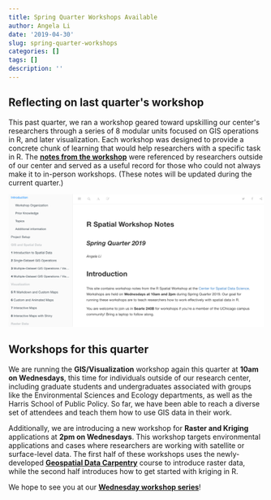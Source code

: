 ```yaml
---
title: Spring Quarter Workshops Available
author: Angela Li
date: '2019-04-30'
slug: spring-quarter-workshops
categories: []
tags: []
description: ''
---
```


## Reflecting on last quarter's workshop

This past quarter, we ran a workshop geared toward upskilling our center's researchers through a series of 8 modular units focused on GIS operations in R, and later visualization. Each workshop was designed to provide a concrete chunk of learning that would help researchers with a specific task in R. The [**notes from the workshop**](https://spatialanalysis.github.io/workshop-notes/) were referenced by researchers outside of our center and served as a useful record for those who could not always make it to in-person workshops. (These notes will be updated during the current quarter.)

<img src="/post/2019-04-30-spring-quarter-workshops_files/workshop-notes-image.png" alt="workshop notes posted online" width="600px"/>

## Workshops for this quarter

We are running the **GIS/Visualization** workshop again this quarter at **10am on Wednesdays**, this time for individuals outside of our research center, including graduate students and undergraduates associated with groups like the Environmental Sciences and Ecology departments, as well as the Harris School of Public Policy. So far, we have been able to reach a diverse set of attendees and teach them how to use GIS data in their work.

Additionally, we are introducing a new workshop for **Raster and Kriging** applications at **2pm on Wednesdays**. This workshop targets environmental applications and cases where researchers are working with satellite or surface-level data. The first half of these workshops uses the newly-developed [**Geospatial Data Carpentry**](https://datacarpentry.org/r-raster-vector-geospatial/) course to introduce raster data, while the second half introduces how to get started with kriging in R.

We hope to see you at our [**Wednesday workshop series**](https://spatialanalysis.github.io/events/workshop-schedules/)!
